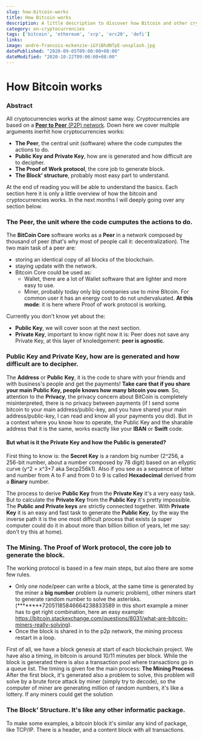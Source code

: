```yaml
---
slug: how-bitcoin-works
title: How Bitcoin works
description: A little description to discover how Bitcoin and other cryptocurrencies work.
category: on-cryptocurrencies
tags: ['bitcoin', 'ethereum', 'xrp', 'erc20', 'defi']
links:
image: andre-francois-mckenzie-iGYiBhdNTpE-unsplash.jpg
datePublished: "2020-09-05T09:00:00+08:00"
dateModified: "2020-10-22T09:00:00+08:00"
---
```


# How Bitcoin works

### Abstract

All cryptocurrencies works at the almost same way. Cryptocurrencies are based on a [**Peer to Peer** (P2P) network](https://www.giorgiotedesco.com/the-blog/on-cryptocurrencies/what-is-a-p2p-network). Down here we cover multiple arguments inerhit how cryptocurrencies works:

* **The Peer**, the central unit (software) where the code cumputes the actions to do.
* **Public Key and Private Key**, how are is generated and how difficult are to decipher.
* **The Proof of Work protocol**, the core job to generate block.
* **The Block' structure**, probably most easy part to understand.

At the end of reading you will be able to understand the basics. Each section here it is only a little overview of how the bitcoin and cryptocurrencies works. In the next months I will deeply going over any section below.

### **The Peer**, the unit where the code cumputes the actions to do.

The **BitCoin Core** software works as a **Peer** in a network composed by thousand of peer (that's why most of people call it: decentralization). The two main task of a peer are:

* storing an identical copy of all blocks of the blockchain.
* staying update with the network.
* Bitcoin Core could be used as:
  * Wallet, there are a lot of Wallet software that are lighter and more easy to use.
  * Miner, probably today only big companies use to mine Bitcoin. For common user it has an energy cost to do not undervaluated. **At this mode**: it is here where Proof of work protocol is working.

Currently you don't know yet about the:

* **Public Key**, we will cover soon at the next section.
* **Private Key**, important to know right now it is: Peer does not save any Private Key, at this layer of knoledgement: **peer is agnostic**.

### **Public Key and Private Key**, how are is generated and how difficult are to decipher.

The **Address** or **Public Key**, it is the code to share with your friends and with business's people and get the payments! **Take care that if you share your main Public Key, people knows how many bitcoin you own**. So, attention to the **Privacy**, the privacy concern about BitCoin is completely misinterpreted, there is no privacy between payments (if I send some bitcoin to your main address/public-key, and you have shared your main address/public-key, I can read and know all your payments you did).
But in a context where you know how to operate, the Public Key and the sharable address that it is the same, works exactly like your **IBAN** or **Swift** code.


#### But what is it the Private Key and how the Public is generated?

First thing to know is: the **Secret Key** is a random big number (2^256, a 256-bit number, about a number composed by 78 digit) based on an ellyptic curve (y^2 = x^3+7 aka Secp256k1). Also if you see as a sequence of letter and number from A to F and from 0 to 9 is called **Hexadecimal** derived from a **Binary** number.

The process to derive **Public Key** from the **Private Key** it's a very easy task. But to calculate the **Private Key** from the **Public Key** it's pretty impossible.
The **Public and Private keys** are strictly connected together. With **Private Key** it is an easy and fast task to generate the **Public Key**, by the way the inverse path it is the one most difficult process that exists (a super computer could do it in about more than billion billion of years, let me say: don't try this at home).

### **The Mining**. The Proof of Work protocol, the core job to generate the block.
The working protocol is based in a few main steps, but also there are some few rules.

* Only one node/peer can write a block, at the same time is generated by the miner a **big number** problem (a numeric problem), other miners start to generate random number to solve the asterisks. (\*\*\*\*\*\*\*\*72051185846664238833589 in this short example a miner has to get right combination, here an easy example: https://bitcoin.stackexchange.com/questions/8031/what-are-bitcoin-miners-really-solving).
* Once the block is shared in to the p2p network, the mining process restart in a loop.


 First of all, we have a block genesis at start of each blockchain project. We have also a timing, in bitcoin is around 10/11 minutes per block. While the block is generated there is also a transaction pool where transactions go in a queue list. The timing is given foe the main process: **The Mining Process**.
After the first block, it's generated also a problem to solve, this problem will solve by a brute force attack by miner (simply try to decode), so the computer of miner are generating million of random numbers, it's like a lottery.
If any miners could get the solution

### **The Block' Structure**. It's like any other informatic package.

To make some examples, a bitcoin block it's similar any kind of package, like TCP/IP. There is a header, and a content block with all transactions.
